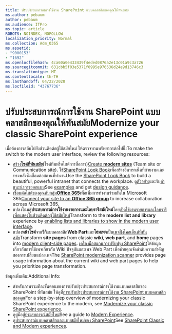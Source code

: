 ```yaml
---
title: ปรับประสบการณ์การใช้งาน SharePoint แบบคลาสสิกของคุณให้ทันสมัย
ms.author: pebaum
author: pebaum
ms.audience: ITPro
ms.topic: article
ROBOTS: NOINDEX, NOFOLLOW
localization_priority: Normal
ms.collection: Adm_O365
ms.assetid:
- "9000153"
- "1692"
ms.openlocfilehash: 4ca60a0e433439f4eded0876a2e13c01a9c3a726
ms.sourcegitcommit: 631cbb5f03e5371f0995e976536d24e9d13746c3
ms.translationtype: MT
ms.contentlocale: th-TH
ms.lasthandoff: 04/22/2020
ms.locfileid: "43767736"
---
```

# <a name="modernize-your-classic-sharepoint-experience"></a><span data-ttu-id="2c7d8-102">ปรับประสบการณ์การใช้งาน SharePoint แบบคลาสสิกของคุณให้ทันสมัย</span><span class="sxs-lookup"><span data-stu-id="2c7d8-102">Modernize your classic SharePoint experience</span></span>

<span data-ttu-id="2c7d8-103">เมื่อต้องการสลับไปยังส่วนติดต่อผู้ใช้สมัยใหม่ ให้ตรวจทานทรัพยากรต่อไปนี้:</span><span class="sxs-lookup"><span data-stu-id="2c7d8-103">To make the switch to the modern user interface, review the following resources:</span></span>

- <span data-ttu-id="2c7d8-104">[สร้าง**ไซต์ที่ทันสมัย**](https://support.office.com/article/create-a-team-site-in-sharepoint-ef10c1e7-15f3-42a3-98aa-b5972711777d)(ไซต์ทีมหรือไซต์การสื่อสาร)</span><span class="sxs-lookup"><span data-stu-id="2c7d8-104">[Create **modern sites**](https://support.office.com/article/create-a-team-site-in-sharepoint-ef10c1e7-15f3-42a3-98aa-b5972711777d) (Team site or Communication site).</span></span> <span data-ttu-id="2c7d8-105">ใช้[SharePoint Look Book](https://lookbook.microsoft.com/assets/SharePoint_lookbook_2019.pdf)เพื่อสร้างอินทราเน็ตที่สวยงามและทรงพลังซึ่งเชื่อมต่อสถานที่ทํางาน</span><span class="sxs-lookup"><span data-stu-id="2c7d8-105">Use the [SharePoint Look Book](https://lookbook.microsoft.com/assets/SharePoint_lookbook_2019.pdf) to build a beautiful, powerful intranet that connects the workplace.</span></span> <span data-ttu-id="2c7d8-106">ดู[ตัวอย่าง](https://lookbook.microsoft.com/)และรับ[คําแนะนําการออกแบบ](https://spdesign.azurewebsites.net/)</span><span class="sxs-lookup"><span data-stu-id="2c7d8-106">See [examples](https://lookbook.microsoft.com/) and get [design guidance](https://spdesign.azurewebsites.net/).</span></span>
- <span data-ttu-id="2c7d8-107">[เชื่อมต่อไซต์ของคุณกับกลุ่ม**Office 365**](https://docs.microsoft.com/sharepoint/dev/transform/modernize-connect-to-office365-group)เพื่อเพิ่มการทํางานร่วมกันใน Microsoft 365</span><span class="sxs-lookup"><span data-stu-id="2c7d8-107">[Connect your site to an **Office 365 group**](https://docs.microsoft.com/sharepoint/dev/transform/modernize-connect-to-office365-group) to increase collaboration across Microsoft 365.</span></span>
- <span data-ttu-id="2c7d8-108">แปลงโฉมสู่**ประสบการณ์การใช้งานรายการและไลบรารีสมัยใหม่**โดย[เปิดใช้งานรายการและไลบรารีเพื่อแสดงในส่วนติดต่อผู้ใช้สมัยใหม่](https://docs.microsoft.com/sharepoint/dev/transform/modernize-userinterface-lists-and-libraries)</span><span class="sxs-lookup"><span data-stu-id="2c7d8-108">Transform to the **modern list and library** experience by [enabling lists and libraries to show in the modern user interface](https://docs.microsoft.com/sharepoint/dev/transform/modernize-userinterface-lists-and-libraries).</span></span>
- <span data-ttu-id="2c7d8-109">แปลง**หน้าไซต์**จาก**วิกิ**แบบคลาสสิก**Web Part**และ**โฮมเพจ**เป็น[เพจฝั่งไคลเอ็นต์ที่ทันสมัย](https://docs.microsoft.com/sharepoint/dev/transform/modernize-userinterface-site-pages)</span><span class="sxs-lookup"><span data-stu-id="2c7d8-109">Transform **site pages** from classic **wiki**, **web part**, and **home** pages into [modern client-side pages](https://docs.microsoft.com/sharepoint/dev/transform/modernize-userinterface-site-pages).</span></span> <span data-ttu-id="2c7d8-110">[เครื่องมือสแกนการปรับปรุง SharePoint](https://docs.microsoft.com/sharepoint/dev/transform/modernize-scanner)ให้ข้อมูลเกี่ยวกับการใช้เพจเกี่ยวกับ Wiki ปัจจุบันและเพจ Web Part เพื่อช่วยคุณจัดลําดับความสําคัญของการเปลี่ยนแปลงเพจ</span><span class="sxs-lookup"><span data-stu-id="2c7d8-110">The [SharePoint modernization scanner](https://docs.microsoft.com/sharepoint/dev/transform/modernize-scanner) provides page usage information about the current wiki and web part pages to help you prioritize page transformation.</span></span>

<span data-ttu-id="2c7d8-111">ข้อมูลเพิ่มเติม:</span><span class="sxs-lookup"><span data-stu-id="2c7d8-111">Additional Info:</span></span>

- <span data-ttu-id="2c7d8-112">สําหรับภาพรวมทีละขั้นตอนของการปรับปรุงประสบการณ์การใช้งานแบบคลาสสิกของ SharePoint ที่ทันสมัย ให้ดูที่[การปรับปรุงประสบการณ์การใช้งาน SharePoint แบบคลาสสิกของคุณ](https://docs.microsoft.com/sharepoint/dev/transform/modernize-classic-sites)</span><span class="sxs-lookup"><span data-stu-id="2c7d8-112">For a step-by-step overview of modernizing your classic SharePoint experience to the modern, see [Modernize your classic SharePoint experience](https://docs.microsoft.com/sharepoint/dev/transform/modernize-classic-sites).</span></span>
- <span data-ttu-id="2c7d8-113">ดูคู่มือสู่[ประสบการณ์สมัยใหม่](https://docs.microsoft.com/sharepoint/guide-to-sharepoint-modern-experience)</span><span class="sxs-lookup"><span data-stu-id="2c7d8-113">See a guide to [Modern Experience](https://docs.microsoft.com/sharepoint/guide-to-sharepoint-modern-experience).</span></span>
- <span data-ttu-id="2c7d8-114">ดู[ประสบการณ์แบบคลาสสิกและแบบสมัยใหม่ของ SharePoint](https://support.office.com/article/sharepoint-classic-and-modern-experiences-5725c103-505d-4a6e-9350-300d3ec7d73f)</span><span class="sxs-lookup"><span data-stu-id="2c7d8-114">See [SharePoint Classic and Modern experiences](https://support.office.com/article/sharepoint-classic-and-modern-experiences-5725c103-505d-4a6e-9350-300d3ec7d73f).</span></span>
